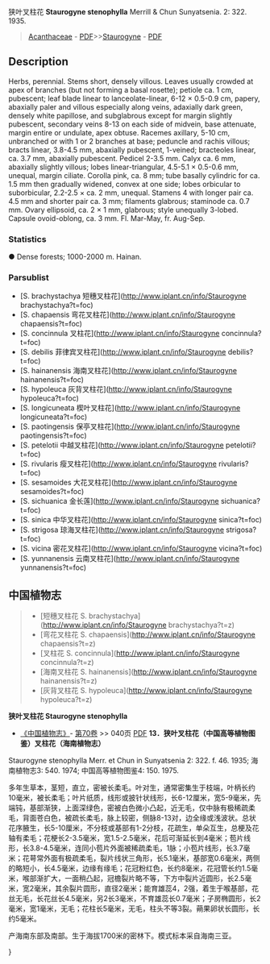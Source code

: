 狭叶叉柱花 **Staurogyne stenophylla** Merrill & Chun Sunyatsenia. 2: 322. 1935.

> [Acanthaceae](Acanthaceae-爵床科.md) - [PDF](http://www.iplant.cn/foc/pdf/Acanthaceae.pdf)>>[Staurogyne](http://www.iplant.cn/info/Staurogyne?t=foc) - [PDF](http://www.iplant.cn/foc/pdf/Staurogyne.pdf)

## Description

Herbs, perennial. Stems short, densely villous. Leaves usually crowded at apex of branches (but not forming a basal rosette); petiole ca. 1 cm, pubescent; leaf blade linear to lanceolate-linear, 6-12 × 0.5-0.9 cm, papery, abaxially paler and villous especially along veins, adaxially dark green, densely white papillose, and subglabrous except for margin slightly pubescent, secondary veins 8-13 on each side of midvein, base attenuate, margin entire or undulate, apex obtuse. Racemes axillary, 5-10 cm, unbranched or with 1 or 2 branches at base; peduncle and rachis villous; bracts linear, 3.8-4.5 mm, abaxially pubescent, 1-veined; bracteoles linear, ca. 3.7 mm, abaxially pubescent. Pedicel 2-3.5 mm. Calyx ca. 6 mm, abaxially slightly villous; lobes linear-triangular, 4.5-5.1 × 0.5-0.6 mm, unequal, margin ciliate. Corolla pink, ca. 8 mm; tube basally cylindric for ca. 1.5 mm then gradually widened, convex at one side; lobes orbicular to suborbicular, 2.2-2.5 × ca. 2 mm, unequal. Stamens 4 with longer pair ca. 4.5 mm and shorter pair ca. 3 mm; filaments glabrous; staminode ca. 0.7 mm. Ovary ellipsoid, ca. 2 × 1 mm, glabrous; style unequally 3-lobed. Capsule ovoid-oblong, ca. 3 mm. Fl. Mar-May, fr. Aug-Sep.

### Statistics
● Dense forests; 1000-2000 m. Hainan.



### Parsublist

* [S.  brachystachya  短穗叉柱花](http://www.iplant.cn/info/Staurogyne brachystachya?t=foc)
* [S.  chapaensis  弯花叉柱花](http://www.iplant.cn/info/Staurogyne chapaensis?t=foc)
* [S.  concinnula  叉柱花](http://www.iplant.cn/info/Staurogyne concinnula?t=foc)
* [S.  debilis  菲律宾叉柱花](http://www.iplant.cn/info/Staurogyne debilis?t=foc)
* [S.  hainanensis  海南叉柱花](http://www.iplant.cn/info/Staurogyne hainanensis?t=foc)
* [S.  hypoleuca  灰背叉柱花](http://www.iplant.cn/info/Staurogyne hypoleuca?t=foc)
* [S.  longicuneata  楔叶叉柱花](http://www.iplant.cn/info/Staurogyne longicuneata?t=foc)
* [S.  paotingensis  保亭叉柱花](http://www.iplant.cn/info/Staurogyne paotingensis?t=foc)
* [S.  petelotii  中越叉柱花](http://www.iplant.cn/info/Staurogyne petelotii?t=foc)
* [S.  rivularis  瘦叉柱花](http://www.iplant.cn/info/Staurogyne rivularis?t=foc)
* [S.  sesamoides  大花叉柱花](http://www.iplant.cn/info/Staurogyne sesamoides?t=foc)
* [S.  sichuanica  金长莲](http://www.iplant.cn/info/Staurogyne sichuanica?t=foc)
* [S.  sinica  中华叉柱花](http://www.iplant.cn/info/Staurogyne sinica?t=foc)
* [S.  strigosa  琼海叉柱花](http://www.iplant.cn/info/Staurogyne strigosa?t=foc)
* [S.  vicina  密花叉柱花](http://www.iplant.cn/info/Staurogyne vicina?t=foc)
* [S.  yunnanensis  云南叉柱花](http://www.iplant.cn/info/Staurogyne yunnanensis?t=foc)


## 中国植物志

> * [短穗叉柱花  S.  brachystachya](http://www.iplant.cn/info/Staurogyne brachystachya?t=z)
> * [弯花叉柱花  S.  chapaensis](http://www.iplant.cn/info/Staurogyne chapaensis?t=z)
> * [叉柱花  S.  concinnula](http://www.iplant.cn/info/Staurogyne concinnula?t=z)
> * [海南叉柱花  S.  hainanensis](http://www.iplant.cn/info/Staurogyne hainanensis?t=z)
> * [灰背叉柱花  S.  hypoleuca](http://www.iplant.cn/info/Staurogyne hypoleuca?t=z)


**狭叶叉柱花 Staurogyne stenophylla**

* [《中国植物志》](http://www.iplant.cn/frps)- [第70卷](http://www.iplant.cn/frps/vol/70) >> 040页 [PDF](http://www.iplant.cn/frps/pdf/70/040.PDF)
**13．狭叶叉柱花（中国高等植物图鉴）叉柱花（海南植物志）**

Staurogyne stenophylla Merr. et Chun in Sunyatsenia 2: 322. f. 46. 1935; 海南植物志3: 540. 1974; 中国高等植物图鉴4: 150. 1975.

多年生草本，茎短，直立，密被长柔毛。叶对生，通常密集生于枝端，叶柄长约10毫米，被长柔毛；叶片纸质，线形或披针状线形，长6-12厘米，宽5-9毫米，先端钝，基部渐狭，上面深绿色，密被白色微小凸起，近无毛，仅中脉有极稀疏柔毛，背面苍白色，被疏长柔毛，脉上较密，侧脉8-13对，边全缘或浅波状。总状花序腋生，长5-10厘米，不分枝或基部有1-2分枝，花疏生，单朵互生，总梗及花轴有柔毛；花梗长2-3.5毫米，宽1.5-2.5毫米，花后可渐延长到4毫米；苞片线形，长3.8-4.5毫米，连同小苞片外面被稀疏柔毛，1脉；小苞片线形，长3.7毫米；花萼常外面有极疏柔毛，裂片线状三角形，长5.1毫米，基部宽0.6毫米，两侧的略短小，长4.5毫米，边缘有缘毛；花冠粉红色，长约8毫米，花冠管长约1.5毫米，喉部渐扩大，一面稍凸起，冠檐裂片略不等，下方中裂片近圆形，长2.5毫米，宽2毫米，其余裂片圆形，直径2毫米；能育雄蕊4，2强，着生于喉基部，花丝无毛，长花丝长4.5毫米，另2长3毫米，不育雄蕊长0.7毫米；子房椭圆形，长2毫米，宽1毫米，无毛；花柱长5毫米，无毛，柱头不等3裂。蒴果卵状长圆形，长约5毫米。

产海南东部及南部。生于海拔1700米的密林下。模式标本采自海南三亚。



}